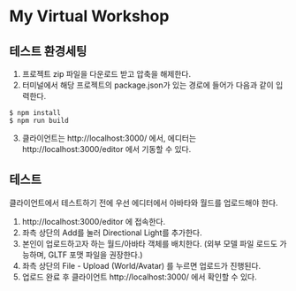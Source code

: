 # My Virtual Workshop

## 테스트 환경세팅
1.	프로젝트 zip 파일을 다운로드 받고 압축을 해제한다.
2.	터미널에서 해당 프로젝트의 package.json가 있는 경로에 들어가 다음과 같이 입력한다.
```
$ npm install
$ npm run build
```
3.	클라이언트는 http://localhost:3000/ 에서, 에디터는 http://localhost:3000/editor 에서 기동할 수 있다.



## 테스트

클라이언트에서 테스트하기 전에 우선 에디터에서 아바타와 월드를 업로드해야 한다.
1.	http://localhost:3000/editor 에 접속한다.
2.	좌측 상단의 Add를 눌러 Directional Light를 추가한다.
3.	본인이 업로드하고자 하는 월드/아바타 객체를 배치한다. 
(외부 모델 파일 로드도 가능하며, GLTF 포맷 파일을 권장한다.)
4.	좌측 상단의 File - Upload (World/Avatar) 를 누르면 업로드가 진행된다.
5.	업로드 완료 후 클라이언트 http://localhost:3000/ 에서 확인할 수 있다.

